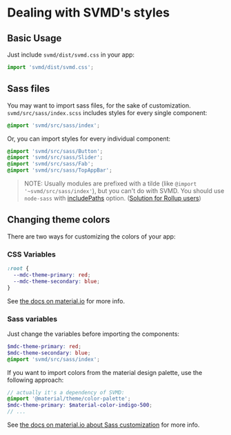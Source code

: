 # Dealing with SVMD's styles
## Basic Usage
Just include `svmd/dist/svmd.css` in your app:
```js
import 'svmd/dist/svmd.css';
```
## Sass files
You may want to import sass files, for the sake of customization. `svmd/src/sass/index.scss` includes styles for every single component:
```scss
@import 'svmd/src/sass/index';
```
Or, you can import styles for every individual component:
```scss
@import 'svmd/src/sass/Button';
@import 'svmd/src/sass/Slider';
@import 'svmd/src/sass/Fab';
@import 'svmd/src/sass/TopAppBar';
```
> NOTE: Usually modules are prefixed with a tilde (like `@import '~svmd/src/sass/index'`), but you can't do with SVMD. You should use `node-sass` with [includePaths](https://github.com/sass/node-sass#includepaths) option. ([Solution for Rollup users](https://github.com/egoist/rollup-plugin-postcss/issues/72#issuecomment-368520888))

## Changing theme colors
There are two ways for customizing the colors of your app:

### CSS Variables
```css
:root {
  --mdc-theme-primary: red;
  --mdc-theme-secondary: blue;
}
```
See [the docs on material.io](https://material.io/develop/web/components/theme#non-sass-customization) for more info.

### Sass variables
Just change the variables before importing the components:
```scss
$mdc-theme-primary: red;
$mdc-theme-secondary: blue;
@import 'svmd/src/sass/index';
```
If you want to import colors from the material design palette, use the following approach:
```scss
// actually it's a dependency of SVMD:
@import '@material/theme/color-palette';
$mdc-theme-primary: $material-color-indigo-500;
// ...
```
See [the docs on material.io about Sass customization](https://material.io/develop/web/components/theme#sass-mixins-variables-and-functions) for more info.

